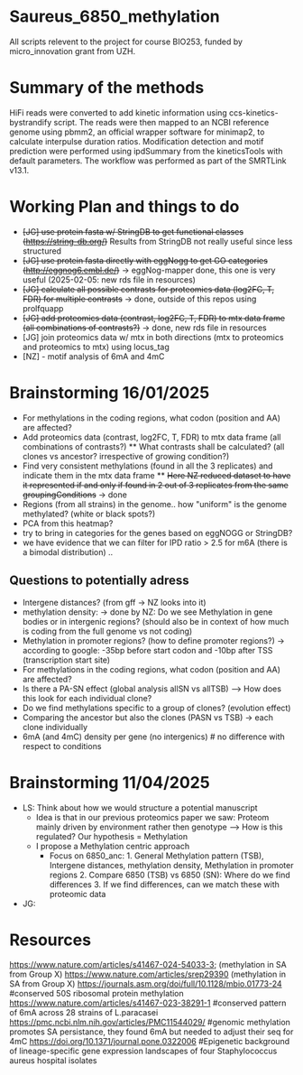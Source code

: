 # Saureus_6850_methylation

All scripts relevent to the project for course BIO253, funded by micro_innovation grant from UZH.

# Summary of the methods 

HiFi reads were converted to add kinetic information using ccs-kinetics-bystrandify script. The reads were then mapped to an NCBI reference genome using pbmm2, an official wrapper software for minimap2, to calculate interpulse duration ratios. Modification detection and motif prediction were performed using ipdSummary from the kineticsTools with default parameters. The workflow was performed as part of the SMRTLink v13.1.

# Working Plan and things to do
* ~~[JG] use protein fasta w/ StringDB to get functional classes (https://string-db.org/)~~ Results from StringDB not really useful since less structured
* ~~[JG] use protein fasta directly with eggNogg to get GO categories (http://eggnog6.embl.de/)~~ -> eggNog-mapper done, this one is very useful (2025-02-05: new rds file in resources)
* ~~[JG] calculate all possible contrasts for proteomics data (log2FC, T, FDR) for multiple contrasts~~ -> done, outside of this repos using prolfquapp
* ~~[JG] add proteomics data (contrast, log2FC, T, FDR) to mtx data frame (all combinations of contrasts?)~~ -> done, new rds file in resources
* [JG] join proteomics data w/ mtx in both directions (mtx to proteomics and proteomics to mtx) using locus_tag
* [NZ] - motif analysis of 6mA and 4mC


# Brainstorming 16/01/2025
* For methylations in the coding regions, what codon (position and AA) are affected?
* Add proteomics data (contrast, log2FC, T, FDR) to mtx data frame (all combinations of contrasts?)
** What contrasts shall be calculated? (all clones vs ancestor? irrespective of growing condition?)
* Find very consistent methylations (found in all the 3 replicates) and indicate them in the mtx data frame
** ~~Here NZ reduced dataset to have it represented if and only if found in 2 out of 3 replicates from the same groupingConditions~~ -> done
* Regions (from all strains) in the genome.. how "uniform" is the genome methylated? (white or black spots?)
* PCA from this heatmap?
* try to bring in categories for the genes based on eggNOGG or StringDB?
* we have evidence that we can filter for IPD ratio > 2.5 for m6A (there is a bimodal distribution) ..

## Questions to potentially adress
* Intergene distances? (from gff -> NZ looks into it)
* methylation density: -> done by NZ: Do we see Methylation in gene bodies or in intergenic regions? (should also be in context of how much is coding from the full genome vs not coding)
* Methylation in promoter regions? (how to define promoter regions?) -> according to google: -35bp before start codon and -10bp after TSS (transcription start site)
* For methylations in the coding regions, what codon (position and AA) are affected?
* Is there a PA-SN effect (global analysis allSN vs allTSB)
    --> How does this look for each individual clone?
* Do we find methylations specific to a group of clones? (evolution effect)
* Comparing the ancestor but also the clones (PASN vs TSB) -> each clone individually
* 6mA (and 4mC) density per gene (no intergenics) # no difference with respect to conditions

# Brainstorming 11/04/2025
* LS: Think about how we would structure a potential manuscript
    * Idea is that in our previous proteomics paper we saw: Proteom mainly driven by environment rather then genotype --> How is this regulated? Our hypothesis = Methylation
    * I propose a Methylation centric approach
        * Focus on 6850_anc: 1. General Methylation pattern (TSB), Intergene distances, methylation density, Methylation in promoter regions 2. Compare 6850 (TSB) vs 6850 (SN): Where do we find differences 3. If we find differences, can we match these with proteomic data
* JG:

# Resources
https://www.nature.com/articles/s41467-024-54033-3; (methylation in SA from Group X)
https://www.nature.com/articles/srep29390 (methylation in SA from Group X)
https://journals.asm.org/doi/full/10.1128/mbio.01773-24 #conserved 50S ribosomal protein methylation 
https://www.nature.com/articles/s41467-023-38291-1 #conserved pattern of 6mA across 28 strains of L.paracasei
https://pmc.ncbi.nlm.nih.gov/articles/PMC11544029/ #genomic methylation promotes SA persistance, they found 6mA but needed to adjust their seq for 4mC
https://doi.org/10.1371/journal.pone.0322006 #Epigenetic background of lineage-specific gene expression landscapes of four Staphylococcus aureus hospital isolates
